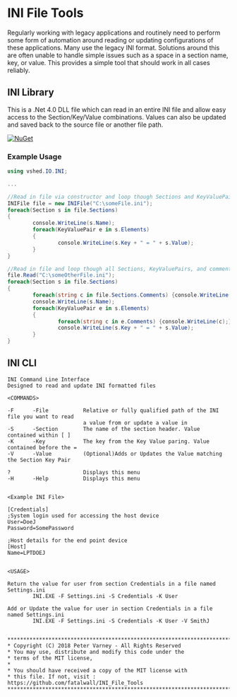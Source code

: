 # INI File Tools
Regularly working with legacy applications and routinely need to perform some form of automation around reading or updating configurations of these applications. Many use the legacy INI format. Solutions around this are often unable to handle simple issues such as a space in a section name, key, or value. This provides a simple tool that should work in all cases reliably.

## INI Library
This is a .Net 4.0 DLL file which can read in an entire INI file and allow easy access to the Section/Key/Value combinations. Values can also be updated and saved back to the source file or another file path.

[![NuGet](https://img.shields.io/nuget/v/vshed.IO.INI.svg)](https://www.nuget.org/packages/vshed.IO.INI)

### Example Usage
```csharp  
using vshed.IO.INI;

...

//Read in file via constructor and loop though Sections and KeyValuePairs
INIFile file = new INIFile("C:\someFile.ini");
foreach(Section s in file.Sections)
{ 
        console.WriteLine(s.Name);
        foreach(KeyValuePair e in s.Elements)
        {
                console.WriteLine(s.Key + " = " + s.Value);
        }
}

//Read in file and loop though all Sections, KeyValuePairs, and comments
file.Read("C:\someOtherFile.ini");        
foreach(Section s in file.Sections)
{ 
        foreach(string c in file.Sections.Comments) {console.WriteLine(c);}
        console.WriteLine(s.Name);
        foreach(KeyValuePair e in s.Elements)
        {
                foreach(string c in e.Comments) {console.WriteLine(c);}
                console.WriteLine(s.Key + " = " + s.Value);
        }
}
```

## INI CLI
```
INI Command Line Interface
Designed to read and update INI formatted files

<COMMANDS>

-F      -File           Relative or fully qualified path of the INI file you want to read
                        a value from or update a value in
-S      -Section        The name of the section header. Value contained within [ ]
-K      -Key            The key from the Key Value paring. Value contained before the =
-V      -Value          (Optional)Adds or Updates the Value matching the Section Key Pair

?                       Displays this menu
-H      -Help           Displays this menu


<Example INI File>

[Credentials]
;System login used for accessing the host device
User=DoeJ
Password=SomePassword

;Host details for the end point device
[Host]
Name=LPTDOEJ


<USAGE>

Return the value for user from section Credentials in a file named Settings.ini
        INI.EXE -F Settings.ini -S Credentials -K User

Add or Update the value for user in section Credentials in a file named Settings.ini
        INI.EXE -F Settings.ini -S Credentials -K User -V SmithJ


*************************************************************************
* Copyright (C) 2018 Peter Varney - All Rights Reserved
* You may use, distribute and modify this code under the
* terms of the MIT license,
*
* You should have received a copy of the MIT license with
* this file. If not, visit : https://github.com/fatalwall/INI_File_Tools
*************************************************************************
```
